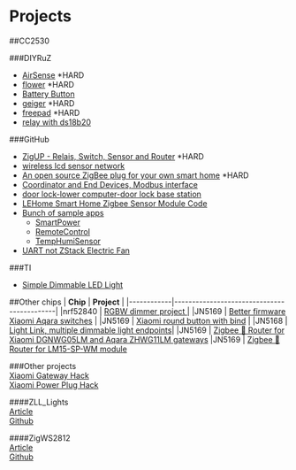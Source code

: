 # Projects

##CC2530

###DIYRuZ
* [AirSense](https://github.com/diyruz/AirSense) *HARD  
* [flower](https://github.com/diyruz/flower) *HARD  
* [Battery Button](https://github.com/diyruz/reed)   
* [geiger](https://github.com/diyruz/geiger) *HARD  
* [freepad](https://github.com/diyruz/freepad)  *HARD  
* [relay with ds18b20](https://github.com/diyruz/diyruz_rt)    

###GitHub
* [ZigUP - Relais, Switch, Sensor and Router](https://github.com/formtapez/ZigUP) *HARD  
* [wireless lcd sensor network](https://github.com/smileboywtu/ZigbeeLcdStack)  
* [An open source ZigBee plug for your own smart home](https://github.com/makerdiary/Smart-Plug) *HARD   
* [Coordinator and End Devices, Modbus interface](https://github.com/temcocontrols/Zigbee-Tstat8-T3-controllers)  
* [door lock-lower computer-door lock base station](https://github.com/zigbee-door/zigbee-zstack)  
* [LEHome Smart Home Zigbee Sensor Module Code](https://github.com/legendmohe/LEHome_zigbee)  
* [Bunch of sample apps](https://github.com/CCTV-404/Zigbee/tree/master/Projects/zstack)  
    * [SmartPower](https://github.com/simenkid/zigbee-firmware/tree/master/SampleTempHumiSensor)
    * [RemoteControl](https://github.com/simenkid/zigbee-firmware/tree/master/sampleRemoteControl)
    * [TempHumiSensor](https://github.com/simenkid/zigbee-firmware/tree/master/SampleTempHumiSensor)  
* [UART not ZStack Electric Fan](https://github.com/HauyuChen/ZigBee-WirelessFan)  

###TI
* [Simple Dimmable LED Light](https://www.ti.com/tool/TIDC-ZLIGHT2-W?keyMatch=zigbee&tisearch=tidesigns)  

##Other chips
| __Chip__ | __Project__                            |
|------------|--------------------------------------------|
|nrf52840 | [RGBW dimmer project ](https://github.com/vke/nrf52840_dimmer_rgbw_zigbee)|
|JN5169 | [ Better firmware Xiaomi Aqara switches](https://github.com/puddly/zigbee-switch) |
|JN5169 | [ Xiaomi round button with bind](https://github.com/actg/JN5169-for-xiaomi-wireless-switch) |
|JN5168 | [ Light Link, multiple dimmable light endpoints](https://github.com/peeveeone/ZLL_Multi_Endpoint_Dimmable_Light)|
|JN5169 | [Zigbee 🐝 Router for Xiaomi DGNWG05LM and Aqara ZHWG11LM gateways](https://github.com/igo-r/Lumi-Router-JN5169)
|JN5169 | [Zigbee 🐝 Router for LM15-SP-WM module](https://github.com/xyzroe/Lumi-Router-JN5169)

###Other projects  
[Xiaomi Gateway Hack](https://github.com/T-REX-XP/XiaomiGatewayHack)  
[Xiaomi Power Plug Hack](https://alephsecurity.com/2019/07/01/xiaomi-zigbee-1/)  
  
####ZLL_Lights  
[Article](https://hackaday.io/project/158669/instructions)  
[Github](https://github.com/someone42/ZLL_Lights)  
  
####ZigWS2812  
[Article](https://faire-ca-soi-meme.fr/domotique/2020/02/20/controleur-leds-compatible-zigbee/)  
[Github](https://github.com/fairecasoimeme/ZigWS2812_controller)  
